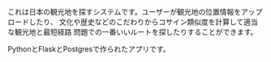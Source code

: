 これは日本の観光地を探すシステムです。ユーザーが観光地の位置情報をアップロードしたり、
文化や歴史などのこだわりからコサイン類似度を計算して適当な観光地と最短経路
問題での一番いいルートを探したりすることができます。

PythonとFlaskとPostgresで作られたアプリです。




